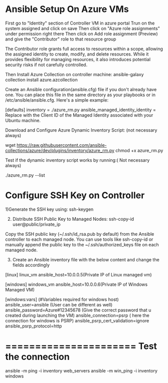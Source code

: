 Ansible Setup On Azure VMs
================
First go to "Identity" section of Controller VM in azure portal
Trun on the system assigned and click on save
Then click on "Azure role assignments" under permission right there
Then click on Add role assignment (Preview) and give the "Contributor" role to that resource group

The Contributor role grants full access to resources within a scope, allowing the assigned identity to create, modify, and 
delete resources. While it provides flexibility for managing resources, it also introduces potential security risks if not carefully controlled.

Then Install Azure Collection on controller machine:
ansible-galaxy collection install azure.azcollection


Create an Ansible configuration(ansible.cfg) file if you don't already have one. 
You can place this file in the same directory as your playbooks or in /etc/ansible/ansible.cfg. Here's a simple example:

[defaults]
inventory = ./azure_rm.py
ansible_managed_identity_identity = <Managed Identity Client ID>
Replace <Managed Identity Client ID> with the Client ID of the Managed Identity associated with your Ubuntu machine.

Download and Configure Azure Dynamic Inventory Script: (not necessary always)

wget https://raw.githubusercontent.com/ansible-collections/azure/dev/plugins/inventory/azure_rm.py
chmod +x azure_rm.py

Test if the dynamic inventory script works by running:( Not necessary always)

./azure_rm.py --list

Configure SSH Key on Controller
================================
1)Generate the SSH key using: ssh-keygen

2) Distribute SSH Public Key to Managed Nodes: ssh-copy-id user@public/private_ip

Copy the SSH public key (~/.ssh/id_rsa.pub by default) from the Ansible controller to each managed node. 
You can use tools like ssh-copy-id or manually append the public key to the ~/.ssh/authorized_keys file on each managed node.

3) Create an Ansible inventory file with the below content and change the fields accordingly

[linux]
linux_vm ansible_host=10.0.0.5(Private IP of Linux managed vm)

[windows]
windows_vm ansible_host=10.0.0.6(Private IP of Windows Managed VM)

[windows:vars] (#Variables required for windows host)
ansible_user=ansible				(User can be different as well)
ansible_password=Azure#12345678		(Give the correct password that u created during launching the VM)
ansible_connection=psrp				( here the connection for windows is PSRP)
ansible_psrp_cert_validation=ignore
ansible_psrp_protocol=http

======================
Test the connection 
======================
ansible -m ping -i inventory web_servers
ansible -m win_ping -i inventory windows
